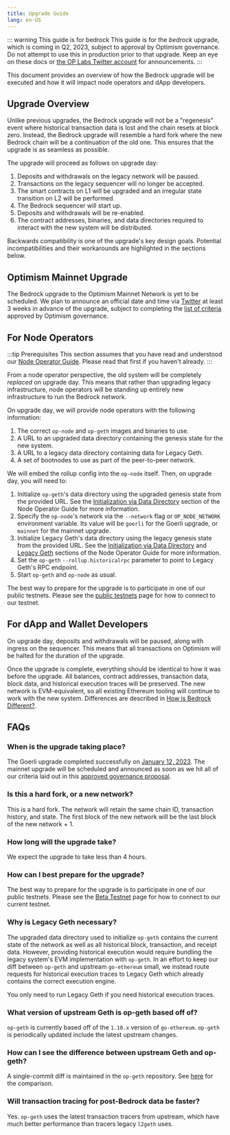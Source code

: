 ```yaml
---
title: Upgrade Guide
lang: en-US
---
```


::: warning This guide is for bedrock
This guide is for the *bedrock* upgrade, which is coming in Q2, 2023, subject to approval by Optimism governance.
Do not attempt to use this in production prior to that upgrade. Keep an eye on these docs or [the OP Labs Twitter account](https://twitter.com/OPLabsPBC) for announcements.
:::

This document provides an overview of how the Bedrock upgrade will be executed and how it will impact node operators and dApp developers.

## Upgrade Overview

Unlike previous upgrades, the Bedrock upgrade will not be a "regenesis" event where historical transaction data is lost and the chain resets at block zero. Instead, the Bedrock upgrade will resemble a hard fork where the new Bedrock chain will be a continuation of the old one. This ensures that the upgrade is as seamless as possible.

The upgrade will proceed as follows on upgrade day:

1. Deposits and withdrawals on the legacy network will be paused.
2. Transactions on the legacy sequencer will no longer be accepted.
3. The smart contracts on L1 will be upgraded and an irregular state transition on L2 will be performed.
4. The Bedrock sequencer will start up.
5. Deposits and withdrawals will be re-enabled.
6. The contract addresses, binaries, and data directories required to interact with the new system will be distributed.

Backwards compatibility is one of the upgrade's key design goals. 
Potential incompatibilities and their workarounds are highlighted in the sections below.

## Optimism Mainnet Upgrade
The Bedrock upgrade to the Optimism Mainnet Network is yet to be scheduled. 
We plan to announce an official date and time via [Twitter](https://twitter.com/optimismFND) at least 3 weeks in advance of the upgrade, subject to completing the [list of criteria](https://gov.optimism.io/t/final-upgrade-proposal-bedrock-v2/5548) approved by Optimism governance.

## For Node Operators

:::tip Prerequisites
This section assumes that you have read and understood our [Node Operator Guide](./node-operator-guide.md). Please read that first if you haven't already.
:::

From a node operator perspective, the old system will be completely _replaced_ on upgrade day. This means that rather than upgrading legacy infrastructure, node operators will be standing up entirely new infrastructure to run the Bedrock network.

On upgrade day, we will provide node operators with the following information:

1. The correct `op-node` and `op-geth` images and binaries to use.
2. A URL to an upgraded data directory containing the genesis state for the new system.
3. A URL to a legacy data directory containing data for Legacy Geth. 
4. A set of bootnodes to use as part of the peer-to-peer network.

We will embed the rollup config into the `op-node` itself. Then, on upgrade day, you will need to:

1. Initialize `op-geth`'s data directory using the upgraded genesis state from the provided URL. See the [Initialization via Data Directory](./node-operator-guide.md#initialization-via-data-directory) section of the Node Operator Guide for more information.
2. Specify the `op-node`'s network via the `--network` flag or `OP_NODE_NETWORK` environment variable. Its value will be `goerli` for the Goerli upgrade, or `mainnet` for the mainnet upgrade.
3. Initialize Legacy Geth's data directory using the legacy genesis state from the provided URL. See the [Initialization via Data Directory](./node-operator-guide.md#initialization-via-data-directory) and [Legacy Geth](./node-operator-guide.md#legacy-geth) sections of the Node Operator Guide for more information.
4. Set the `op-geth` `--rollup.historicalrpc` parameter to point to Legacy Geth's RPC endpoint.
5. Start `op-geth` and `op-node` as usual.

The best way to prepare for the upgrade is to participate in one of our public testnets. Please see the [public testnets](./public-testnets.md) page for how to connect to our testnet.

## For dApp and Wallet Developers

On upgrade day, deposits and withdrawals will be paused, along with ingress on the sequencer. This means that all transactions on Optimism will be halted for the duration of the upgrade.

Once the upgrade is complete, everything should be identical to how it was before the upgrade. All balances, contract addresses, transaction data, block data, and historical execution traces will be preserved. The new network is EVM-equivalent, so all existing Ethereum tooling will continue to work with the new system. Differences are described in [How is Bedrock Different?](./how-is-bedrock-different.md).

## FAQs

### When is the upgrade taking place?

The Goerli upgrade completed successfully on [January 12, 2023](https://twitter.com/OPLabsPBC/status/1613684377124327424?lang=en). The mainnet upgrade will be scheduled and announced as soon as we hit all of our criteria laid out in this [approved governance proposal](https://gov.optimism.io/t/final-upgrade-proposal-bedrock-v2/5548).

### Is this a hard fork, or a new network?

This is a hard fork. The network will retain the same chain ID, transaction history, and state. The first block of the new network will be the last block of the new network + 1.

### How long will the upgrade take?

We expect the upgrade to take less than 4 hours.

### How can I best prepare for the upgrade?

The best way to prepare for the upgrade is to participate in one of our public testnets. Please see the [Beta Testnet](https://www.notion.so/External-Optimism-Bedrock-Beta-Testnet-454a37e469af4658b89a9d766334e331) page for how to connect to our current testnet.

### Why is Legacy Geth necessary?

The upgraded data directory used to initialize `op-geth` contains the current state of the network as well as all historical block, transaction, and receipt data. However, providing historical execution would require bundling the legacy system's EVM implementation with `op-geth`. In an effort to keep our diff between `op-geth` and upstream `go-ethereum` small, we instead route requests for historical execution traces to Legacy Geth which already contains the correct execution engine.

You only need to run Legacy Geth if you need historical execution traces.

### What version of upstream Geth is op-geth based off of?

`op-geth` is currently based off of the `1.10.x` version of `go-ethereum`. 
`op-geth` is periodically updated include the latest upstream changes.

### How can I see the difference between upstream Geth and op-geth?

A single-commit diff is maintained in the `op-geth` repository. See [here](https://github.com/ethereum-optimism/op-geth/compare/master...optimism) for the comparison.

### Will transaction tracing for post-Bedrock data be faster?

Yes. `op-geth` uses the latest transaction tracers from upstream, which have much better performance than tracers legacy `l2geth` uses.  